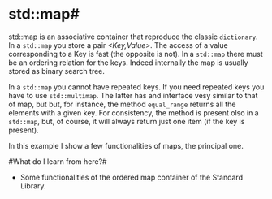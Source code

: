 # std::map#

std::map is an associative container that reproduce the classic `dictionary`. In a `std::map` you store a pair *<Key,Value>*. The access of a value corresponding to a Key is fast (the opposite is not). In a `std::map` there must be an ordering relation for the keys. Indeed internally the map is usually stored as binary search tree.

In a `std::map` you cannot have repeated keys. If you need repeated keys you have to use `std::multimap`. The latter has and interface vesy similar to that of map, but but, for instance, the method `equal_range` returns all the elements with a given key. For consistency, the method is present olso in a `std::map`, but, of course, it will always return just one item (if the key is present).

In this example I show a few functionalities of maps, the principal one.

#What do I learn from here?#

- Some functionalities of the ordered map container of the Standard Library.      